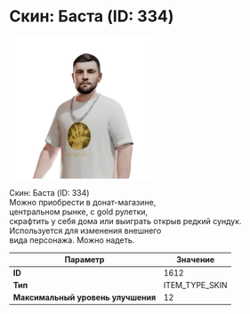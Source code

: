 # Скин: Баста (ID: 334)

![Item Image](../img/1612.webp?raw=true)

Скин: Баста (ID: 334)<br>Можно приобрести в донат-магазине,<br>центральном рынке, с gold рулетки,<br>скрафтить у себя дома или выиграть открыв редкий сундук.<br>Используется для изменения внешнего<br>вида персонажа. Можно надеть.


| Параметр | Значение |
|----------|----------|
| **ID** | 1612 |
| **Тип** | ITEM_TYPE_SKIN |
| **Максимальный уровень улучшения** | 12 |

